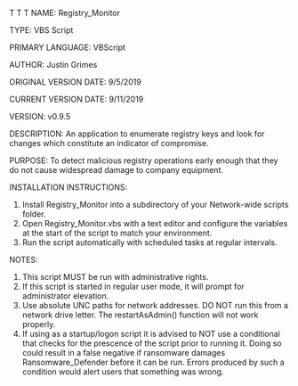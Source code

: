 T
T
T
NAME: Registry_Monitor

TYPE: VBS Script

PRIMARY LANGUAGE: VBScript
 
AUTHOR: Justin Grimes

ORIGINAL VERSION DATE: 9/5/2019

CURRENT VERSION DATE: 9/11/2019

VERSION: v0.9.5


DESCRIPTION: An application to enumerate registry keys and look for changes which constitute an indicator of compromise.





PURPOSE: To detect malicious registry operations early enough that they do not cause widespread damage to company equipment.




INSTALLATION INSTRUCTIONS: 
1. Install Registry_Monitor into a subdirectory of your Network-wide scripts folder.
2. Open Registry_Monitor.vbs with a text editor and configure the variables at the start of the script to match your environment.
3. Run the script automatically with scheduled tasks at regular intervals.




NOTES: 
1. This script MUST be run with administrative rights.
2. If this script is started in regular user mode, it will prompt for administrator elevation.
3. Use absolute UNC paths for network addresses. DO NOT run this from a network drive letter. The restartAsAdmin() function will not work properly.
4. If using as a startup/logon script it is advised to NOT use a conditional that checks for the prescence of the script prior to running it. Doing so could result in a false negative if ransomware damages Ransomware_Defender before it can be run. Errors produced by such a condition would alert users that something was wrong.
